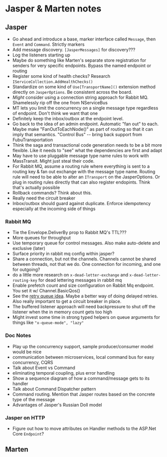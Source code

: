 # Jasper & Marten notes

## Jasper

* Go ahead and introduce a base, marker interface called `Message`, then `Event` and `Command`. Strictly markers
* Add message discovery. `[JasperMessages]` for discovery???
* Log the listeners starting up
* Maybe do something like Marten's separate store registration for senders for very specific endpoints. Bypass the named endpoint or routing 
* Register some kind of health checks? Research `IServiceCollection.AddHealthChecks()`
* Standardize on some kind of `Use[TransportName]()` extension method directly on `JasperOptions`. Be consistent across the board.
* *Might* consider using a connection string approach for Rabbit MQ. Shamelessly rip off the one from NServiceBus
* MT lets you limit the concurrency on a single message type regardless of endpoint. Don't think we want that one
* Definitely keep the inbox/outbox at the endpoint level.
* Go back to the idea of an admin endpoint. Automatic "fan out" to each. Maybe make "FanOutToEachNode()" as part of routing so that it can imply 
  that semantics. "Control Bus" -- bring back support from FubuTransportation
* Think the saga and transactional code generation needs to be a bit more flexible. Like it needs to "see" what the dependencies are first and adapt
* May have to use pluggable message type name rules to work with MassTransit. Might just steal their code.
* For Rabbit MQ, assume a routing rule where everything is sent to a routing key & fan out exchange with the message type name. Routing rule will need to 
  be able to alter an `ITransport` on the JasperOptions. Or plug in routing rules directly that can also register endopints. Think that's actually possible
* Rollback commands? Think about this.
* Really need the circuit breaker
* Inbox/outbox should guard against duplicate. Enforce idempotency especially at the incoming side of things

### Rabbit MQ

* Tie the Envelope.DeliverBy prop to Rabbit MQ's TTL???
* More queues for throughput
* Use temporary queue for control messages. Also make auto-delete and exclusive (later)
* Surface priority in rabbit mq config within jasper?
* Share a connection, but not the channels. Channels cannot be shared between threads, not that we do. One connection for incoming, and one for outgoing?
* do a little more research on `x-dead-letter-exchange` and `x-dead-letter-routing-key` for dead lettering messages in rabbit mq
* Enable prefetch count and size configuration on Rabbit Mq endpoint. You set it w/ Channel.BasicQos() 
* See the [retry queue idea](https://nordvpn.com/blog/rabbitmq-use-cases/). Maybe a better way of doing delayed retries. Also really important to get a circuit breaker in place.
* The buffered listener approach will need backpressure to shut off the listener when the in memory count gets too high
* Might invest some time in strong typed helpers on queue arguments for things like `"x-queue-mode", "lazy"`

### Doc Notes

* Play up the concurrency support, sample producer/consumer model would be nice
* communication between microservices, local command bus for easy concurrency, CQRS
* Talk about Event vs Command
* eliminating temporal coupling, plus error handling
* Show a sequence diagram of how a command/message gets to its handler
* Talk about Command Dispatcher pattern
* Command routing. Mention that Jasper routes based on the concrete type of the message
* Advantages of Jasper's Russian Doll model



### Jasper on HTTP 

* Figure out how to move attributes on Handler methods to the ASP.Net Core `Endpoint`?

## Marten
